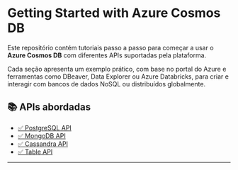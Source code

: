 # Getting Started with Azure Cosmos DB

Este repositório contém tutoriais passo a passo para começar a usar o **Azure Cosmos DB** com diferentes APIs suportadas pela plataforma.

Cada seção apresenta um exemplo prático, com base no portal do Azure e ferramentas como DBeaver, Data Explorer ou Azure Databricks, para criar e interagir com bancos de dados NoSQL ou distribuídos globalmente.

## 📚 APIs abordadas

- [✅ PostgreSQL API](./postgresql/README.md)
- [✅ MongoDB API](./mongodb/README.md)
- [✅ Cassandra API](./cassandra/README.md)
- [✅ Table API](./table/README.md)

---

